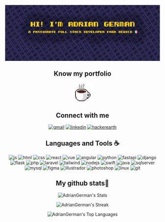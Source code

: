 <div align="center">
    <img align="center" src="./banner.png" />
</div>

<div>
<h2 align="center">Know my portfolio</h2>
<p align="center">
    <a href="https://adriangerman.com/" target="blank"><img align="center" src="./me.png" /></a>
</p>
</div>


<div>
<h2 align="center">Connect with me</h2>
<p align="center">
    <a href="mailto:adrian.german1019@gmail.com" target="_blank"><img alt="gmail"
            src="https://img.shields.io/badge/Gmail-white?style=for-the-badge&logo=gmail&logoColor=white&color=%23f54336"></a>
    <a href="https://linkedin.com/in/adrian-german/" target="_blank"><img alt="linkedin"
            src="https://img.shields.io/badge/LinkedIn-white?style=for-the-badge&logo=linkedin&color=%230882bd"></a>
    <a href="https://www.hackerrank.com/profile/adrian_german101" target="_blank"><img alt="hackerearth"
            src="https://img.shields.io/badge/HackerEarth-white?style=for-the-badge&logo=hackerearth&color=%232c3755"></a>
</p>
</div>

<div>
<h2 align="center">Languages and Tools ☕</h2>
<div align="center">
    <img alt="js" src="https://img.shields.io/badge/JavaScript-withe?style=flat-square&logo=javascript&color=%232d2b55">
    <img alt="html" src="https://img.shields.io/badge/HTML5-withe?style=flat-square&logo=html5&color=%232d2b55">
    <img alt="css" src="https://img.shields.io/badge/CSS-withe?style=flat-square&logo=css3&color=%232d2b55">
    <img alt="react" src="https://img.shields.io/badge/React-withe?style=flat-square&logo=react&color=%232d2b55">
    <img alt="vue" src="https://img.shields.io/badge/Vue.js-white?style=flat-square&logo=vuedotjs&color=%232d2b55">
    <img alt="angular" src="https://img.shields.io/badge/Angular-withe?style=flat-square&logo=angular&color=%232d2b55">
    <img alt="python" src="https://img.shields.io/badge/Python-withe?style=flat-square&logo=python&color=%232d2b55">
    <img alt="fastapi" src="https://img.shields.io/badge/FastAPI-white?style=flat-square&logo=fastapi&color=%232d2b55">
    <img alt="django" src="https://img.shields.io/badge/Django-white?style=flat-square&logo=django&color=%232d2b55">
    <img alt="flask" src="https://img.shields.io/badge/Flask-white?style=flat-square&logo=flask&color=%232d2b55">
    <img alt="php" src="https://img.shields.io/badge/PHP-withe?style=flat-square&logo=php&color=%232d2b55">
    <img alt="laravel" src="https://img.shields.io/badge/Laravel-white?style=flat-square&logo=laravel&color=%232d2b55">
    <img alt="tailwind"
        src="https://img.shields.io/badge/Tailwind%20CSS-white?style=flat-square&logo=tailwindcss&color=%232d2b55">
    <img alt="nodejs" src="https://img.shields.io/badge/Node.js-white?style=flat-square&logo=nodedotjs&color=%232d2b55">
    <img alt="swift" src="https://img.shields.io/badge/Swift-withe?style=flat-square&logo=swift&color=%232d2b55">
    <img alt="java" src="https://img.shields.io/badge/Java-white?style=flat-square&logo=oracle&color=%232d2b55">
    <img alt="sqlserver"
        src="https://img.shields.io/badge/SQL%20Server-white?style=flat-square&logo=mariadb&color=%232d2b55">
    <img alt="mysql" src="https://img.shields.io/badge/MySQL-white?style=flat-square&logo=mysql&color=%232d2b55">
    <img alt="figma" src="https://img.shields.io/badge/Figma-white?style=flat-square&logo=figma&color=%232d2b55">
    <img alt="illustrador"
        src="https://img.shields.io/badge/Illustrator-white?style=flat-square&logo=adobeillustrator&color=%232d2b55">
    <img alt="photoshop"
        src="https://img.shields.io/badge/Photoshop-white?style=flat-square&logo=adobephotoshop&color=%232d2b55">
    <img alt="linux" src="https://img.shields.io/badge/Linux-white?style=flat-square&logo=linux&color=%232d2b55">
    <img alt="git" src="https://img.shields.io/badge/Git-white?style=flat-square&logo=git&color=%232d2b55">
</div>
</div>

<div align="center">
<h2 align="center">My github stats🧃</h2>

<div>

![AdrianGerman's Stats](https://github-readme-stats.vercel.app/api?username=AdrianGerman&theme=shades-of-purple&show_icons=true&hide_border=true&count_private=false)
</div>

<div>


![AdrianGerman's Streak](https://github-readme-streak-stats.herokuapp.com/?user=AdrianGerman&theme=shades-of-purple&hide_border=true)
</div>

<div>

![AdrianGerman's Top Languages](https://github-readme-stats.vercel.app/api/top-langs/?username=AdrianGerman&theme=shades-of-purple&show_icons=true&hide_border=true&layout=compact)
<div>


</div>